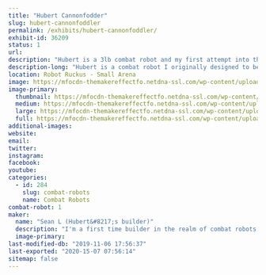 ```yaml
---
title: "Hubert Cannonfodder"
slug: hubert-cannonfoddler
permalink: /exhibits/hubert-cannonfoddler/
exhibit-id: 36209
status: 1
url: 
description: "Hubert is a 3lb combat robot and my first attempt into the sport"
description-long: "Hubert is a combat robot I originally designed to be like \"Tombstone\", unfortunately due to my inexperience I decided to go with a \"Duck\" design and I am quite happy with the first working model. its design is primarialy push bot with a large stationary plow 2.5 inches tall by8 inches wide. The plow has an impact absorbing polyethylene sheet that will hopefully take the brunt of my opponents weapon. The main idea behind this bot is to use its bulky design to disable opponents weapons and use my motors to push them around, slam them to the wall and/or put them in the pit."
location: Robot Ruckus - Small Arena
image: https://mfocdn-themakereffectfo.netdna-ssl.com/wp-content/uploads/2019/08/IMG_0587_Fotor_Collage.jpg
image-primary:
  thumbnail: https://mfocdn-themakereffectfo.netdna-ssl.com/wp-content/uploads/2019/08/IMG_0587_Fotor_Collage-150x150.jpg
  medium: https://mfocdn-themakereffectfo.netdna-ssl.com/wp-content/uploads/2019/08/IMG_0587_Fotor_Collage-300x300.jpg
  large: https://mfocdn-themakereffectfo.netdna-ssl.com/wp-content/uploads/2019/08/IMG_0587_Fotor_Collage.jpg
  full: https://mfocdn-themakereffectfo.netdna-ssl.com/wp-content/uploads/2019/08/IMG_0587_Fotor_Collage.jpg
additional-images:
website: 
email: 
twitter: 
instagram: 
facebook: 
youtube: 
categories:
  - id: 284
    slug: combat-robots
    name: Combat Robots
combat-robot: 1
maker:
  name: "Sean L (Hubert&#8217;s builder)"
  description: "I'm a first time builder in the realm of combat robots. I have been a huge fan of combat robot for many years and didn't actually believe that i could do it until seeing 3lb bots at MakerFaire in 2018. I am excited for the chance to check (and continue to check) that of my bucket list."
  image-primary: 
last-modified-db: "2019-11-06 17:56:37"
last-exported: "2020-15-07 07:56:14"
sitemap: false
---
```

